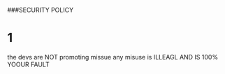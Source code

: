 ###SECURITY POLICY
# 1
the devs are NOT promoting missue any misuse is ILLEAGL AND IS 100% YOOUR FAULT
